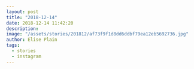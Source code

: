 ```yaml
---
layout: post
title: "2018-12-14"
date: 2018-12-14 11:42:20
description: 
image: "/assets/stories/201812/af73f9f1d8dd6ddbf79ea12eb5692736.jpg"
author: Elise Plain
tags: 
  - stories
  - instagram
---
```



<p></p>
